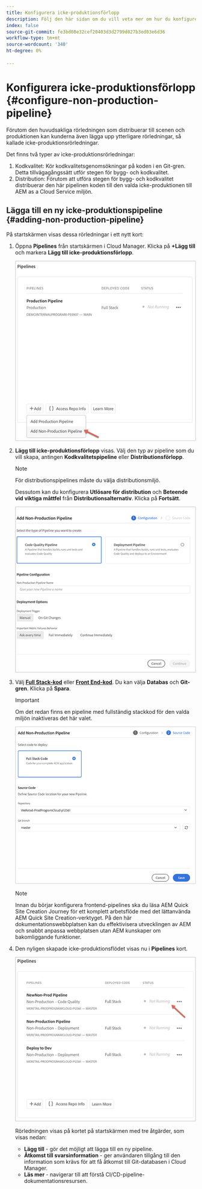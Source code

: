 ```yaml
---
title: Konfigurera icke-produktionsförlopp
description: Följ den här sidan om du vill veta mer om hur du konfigurerar en icke-produktionspipeline i Cloud Manager
index: false
source-git-commit: fe3bd08e32cef20403d3d2799d027b3ed03e6d36
workflow-type: tm+mt
source-wordcount: '340'
ht-degree: 0%

---
```



# Konfigurera icke-produktionsförlopp {#configure-non-production-pipeline}

Förutom den huvudsakliga rörledningen som distribuerar till scenen och produktionen kan kunderna även lägga upp ytterligare rörledningar, så kallade icke-produktionsrörledningar.

Det finns två typer av icke-produktionsrörledningar:

1. Kodkvalitet: Kör kodkvalitetsgenomsökningar på koden i en Git-gren. Detta tillvägagångssätt utför stegen för bygg- och kodkvalitet.
1. Distribution: Förutom att utföra stegen för bygg- och kodkvalitet distribuerar den här pipelinen koden till den valda icke-produktionen till AEM as a Cloud Service miljön.

## Lägga till en ny icke-produktionspipeline {#adding-non-production-pipeline}

På startskärmen visas dessa rörledningar i ett nytt kort:

1. Öppna **Pipelines** från startskärmen i Cloud Manager. Klicka på **+Lägg till** och markera **Lägg till icke-produktionsförlopp**.

   ![](/help/implementing/cloud-manager/assets/configure-pipeline/nonprod-pipeline-add1.png)

1. **Lägg till icke-produktionsförlopp**  visas. Välj den typ av pipeline som du vill skapa, antingen **Kodkvalitetspipeline** eller **Distributionsförlopp**.

   >[!NOTE]
   >För distributionspipelines måste du välja distributionsmiljö.

   Dessutom kan du konfigurera **Utlösare för distribution** och **Beteende vid viktiga måttfel** från **Distributionsalternativ**. Klicka på **Fortsätt**.

   ![](/help/implementing/cloud-manager/assets/configure-pipeline/nonprod-pipeline-add2.png)

1. Välj **[Full Stack-kod](/help/implementing/cloud-manager/configuring-pipelines/introduction-ci-cd-pipelines.md#full-stack-pipeline)** eller **[Front End-kod](/help/implementing/cloud-manager/configuring-pipelines/introduction-ci-cd-pipelines.md#front-end)**. Du kan välja **Databas** och **Git-gren**. Klicka på **Spara**.

   >[!IMPORTANT]
   >Om det redan finns en pipeline med fullständig stackkod för den valda miljön inaktiveras det här valet.

   ![](/help/implementing/cloud-manager/assets/configure-pipeline/nonprod-pipeline-add3.png)

   >[!NOTE]
   >Innan du börjar konfigurera frontend-pipelines ska du läsa AEM Quick Site Creation Journey för ett komplett arbetsflöde med det lättanvända AEM Quick Site Creation-verktyget. På den här dokumentationswebbplatsen kan du effektivisera utvecklingen av AEM och snabbt anpassa webbplatsen utan AEM kunskaper om bakomliggande funktioner.

1. Den nyligen skapade icke-produktionsflödet visas nu i **Pipelines** kort.

   ![](/help/implementing/cloud-manager/assets/configure-pipeline/nonprod-pipeline-add4.png)


   Rörledningen visas på kortet på startskärmen med tre åtgärder, som visas nedan:

   * **Lägg till** - gör det möjligt att lägga till en ny pipeline.
   * **Åtkomst till svarsinformation** - ger användaren tillgång till den information som krävs för att få åtkomst till Git-databasen i Cloud Manager.
   * **Läs mer** - navigerar till att förstå CI/CD-pipeline-dokumentationsresursen.